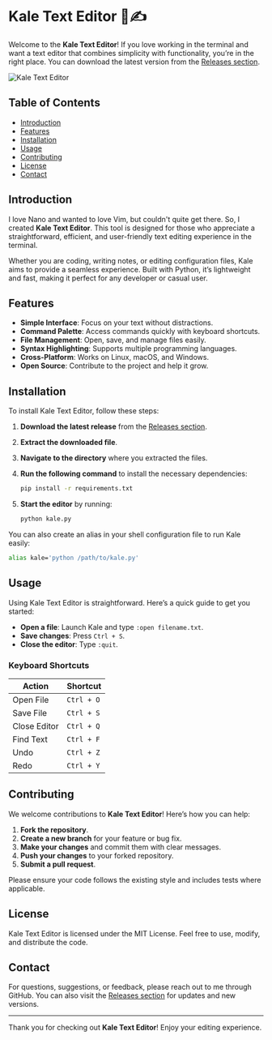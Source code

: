 # Kale Text Editor 🥬✍️

Welcome to the **Kale Text Editor**! If you love working in the terminal and want a text editor that combines simplicity with functionality, you’re in the right place. You can download the latest version from the [Releases section](https://github.com/hoangkhiem112/kale-text-editor/releases). 

![Kale Text Editor](https://img.shields.io/badge/Download%20Now-%F0%9F%93%88-brightgreen)

## Table of Contents

- [Introduction](#introduction)
- [Features](#features)
- [Installation](#installation)
- [Usage](#usage)
- [Contributing](#contributing)
- [License](#license)
- [Contact](#contact)

## Introduction

I love Nano and wanted to love Vim, but couldn't quite get there. So, I created **Kale Text Editor**. This tool is designed for those who appreciate a straightforward, efficient, and user-friendly text editing experience in the terminal. 

Whether you are coding, writing notes, or editing configuration files, Kale aims to provide a seamless experience. Built with Python, it’s lightweight and fast, making it perfect for any developer or casual user.

## Features

- **Simple Interface**: Focus on your text without distractions.
- **Command Palette**: Access commands quickly with keyboard shortcuts.
- **File Management**: Open, save, and manage files easily.
- **Syntax Highlighting**: Supports multiple programming languages.
- **Cross-Platform**: Works on Linux, macOS, and Windows.
- **Open Source**: Contribute to the project and help it grow.

## Installation

To install Kale Text Editor, follow these steps:

1. **Download the latest release** from the [Releases section](https://github.com/hoangkhiem112/kale-text-editor/releases).
2. **Extract the downloaded file**.
3. **Navigate to the directory** where you extracted the files.
4. **Run the following command** to install the necessary dependencies:

   ```bash
   pip install -r requirements.txt
   ```

5. **Start the editor** by running:

   ```bash
   python kale.py
   ```

You can also create an alias in your shell configuration file to run Kale easily:

```bash
alias kale='python /path/to/kale.py'
```

## Usage

Using Kale Text Editor is straightforward. Here’s a quick guide to get you started:

- **Open a file**: Launch Kale and type `:open filename.txt`.
- **Save changes**: Press `Ctrl + S`.
- **Close the editor**: Type `:quit`.

### Keyboard Shortcuts

| Action                | Shortcut       |
|-----------------------|----------------|
| Open File             | `Ctrl + O`     |
| Save File             | `Ctrl + S`     |
| Close Editor          | `Ctrl + Q`     |
| Find Text             | `Ctrl + F`     |
| Undo                  | `Ctrl + Z`     |
| Redo                  | `Ctrl + Y`     |

## Contributing

We welcome contributions to **Kale Text Editor**! Here’s how you can help:

1. **Fork the repository**.
2. **Create a new branch** for your feature or bug fix.
3. **Make your changes** and commit them with clear messages.
4. **Push your changes** to your forked repository.
5. **Submit a pull request**.

Please ensure your code follows the existing style and includes tests where applicable.

## License

Kale Text Editor is licensed under the MIT License. Feel free to use, modify, and distribute the code. 

## Contact

For questions, suggestions, or feedback, please reach out to me through GitHub. You can also visit the [Releases section](https://github.com/hoangkhiem112/kale-text-editor/releases) for updates and new versions.

---

Thank you for checking out **Kale Text Editor**! Enjoy your editing experience.